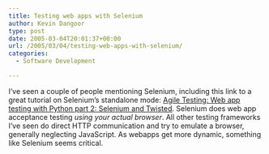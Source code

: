 ```yaml
---
title: Testing web apps with Selenium
author: Kevin Dangoor
type: post
date: 2005-03-04T20:01:37+00:00
url: /2005/03/04/testing-web-apps-with-selenium/
categories:
  - Software Development

---
```

I&#8217;ve seen a couple of people mentioning Selenium, including this link to a great tutorial on Selenium&#8217;s standalone mode: [Agile Testing: Web app testing with Python part 2: Selenium and Twisted][1]. Selenium does web app acceptance testing _using your actual browser_. All other testing frameworks I&#8217;ve seen do direct HTTP communication and try to emulate a browser, generally neglecting JavaScript. As webapps get more dynamic, something like Selenium seems critical.

 [1]: http://agiletesting.blogspot.com/2005/03/web-app-testing-with-python-part-2.html "Agile Testing: Web app testing with Python part 2: Selenium and Twisted"